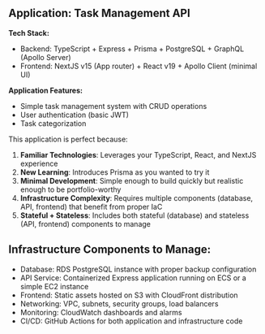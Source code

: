 ## Application: Task Management API

**Tech Stack:**
- Backend: TypeScript + Express + Prisma + PostgreSQL + GraphQL (Apollo Server)
- Frontend: NextJS v15 (App router) + React v19 + Apollo Client (minimal UI)

**Application Features:**
- Simple task management system with CRUD operations
- User authentication (basic JWT)
- Task categorization 

This application is perfect because:

1. **Familiar Technologies**: Leverages your TypeScript, React, and NextJS experience
2. **New Learning**: Introduces Prisma as you wanted to try it
3. **Minimal Development**: Simple enough to build quickly but realistic enough to be portfolio-worthy
4. **Infrastructure Complexity**: Requires multiple components (database, API, frontend) that benefit from proper IaC
5. **Stateful + Stateless**: Includes both stateful (database) and stateless (API, frontend) components to manage

## Infrastructure Components to Manage:

- Database: RDS PostgreSQL instance with proper backup configuration
- API Service: Containerized Express application running on ECS or a simple EC2 instance
- Frontend: Static assets hosted on S3 with CloudFront distribution
- Networking: VPC, subnets, security groups, load balancers
- Monitoring: CloudWatch dashboards and alarms
- CI/CD: GitHub Actions for both application and infrastructure code
